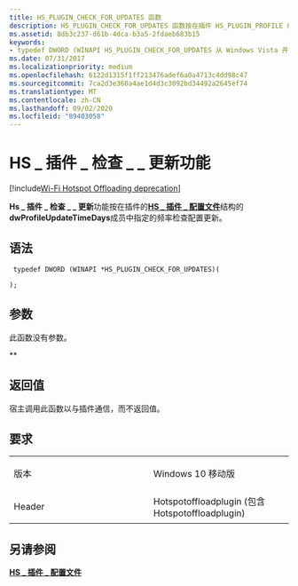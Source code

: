 ```yaml
---
title: HS_PLUGIN_CHECK_FOR_UPDATES 函数
description: HS_PLUGIN_CHECK_FOR_UPDATES 函数按在插件 HS_PLUGIN_PROFILE 结构的 dwProfileUpdateTimeDays 成员中指定的频率检查配置更新。
ms.assetid: 8db3c237-d61b-4dca-b3a5-2fdaeb683b15
keywords:
- typedef DWORD (WINAPI HS_PLUGIN_CHECK_FOR_UPDATES 从 Windows Vista 开始) 函数网络驱动程序
ms.date: 07/31/2017
ms.localizationpriority: medium
ms.openlocfilehash: 6122d1315f1ff213476adef6a0a4713c4dd98c47
ms.sourcegitcommit: 7ca2d3e360a4ae1d4d3c3092bd34492a2645ef74
ms.translationtype: MT
ms.contentlocale: zh-CN
ms.lasthandoff: 09/02/2020
ms.locfileid: "89403058"
---
```

# <a name="hs_plugin_check_for_updates-function"></a>HS \_ 插件 \_ 检查 \_ \_ 更新功能

[!include[Wi-Fi Hotspot Offloading deprecation](../includes/wi-fi-hotspot-offloading-deprecation.md)]


**Hs \_ 插件 \_ 检查 \_ \_ 更新**功能按在插件的[**HS \_ 插件 \_ 配置文件**](hs-plugin-profile.md)结构的**dwProfileUpdateTimeDays**成员中指定的频率检查配置更新。

<a name="syntax"></a>语法
------

```ManagedCPlusPlus
 typedef DWORD (WINAPI *HS_PLUGIN_CHECK_FOR_UPDATES)(
    
);
```

<a name="parameters"></a>参数
----------

此函数没有参数。

**   

<a name="return-value"></a>返回值
------------

宿主调用此函数以与插件通信，而不返回值。

<a name="requirements"></a>要求
------------

<table>
<colgroup>
<col width="50%" />
<col width="50%" />
</colgroup>
<tbody>
<tr class="odd">
<td><p>版本</p></td>
<td><p>Windows 10 移动版</p></td>
</tr>
<tr class="even">
<td><p>Header</p></td>
<td>Hotspotoffloadplugin (包含 Hotspotoffloadplugin) </td>
</tr>
</tbody>
</table>

## <a name="see-also"></a>另请参阅


[**HS \_ 插件 \_ 配置文件**](hs-plugin-profile.md)

 

 




